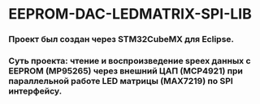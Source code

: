 # EEPROM-DAC-LEDMATRIX-SPI-LIB
### Проект был создан через STM32CubeMX для Eclipse. 
### Суть проекта: чтение и воспроизведение speex данных с EEPROM (MP95265) через внешний ЦАП (MCP4921) при параллельной работе LED матрицы (MAX7219) по SPI интерфейсу.
